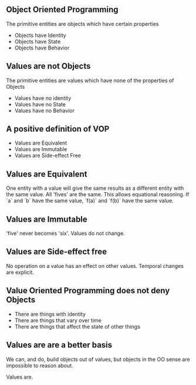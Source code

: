 <html><body><div id="outline-container-org5372f25" class="outline-2">
<h2 id="org5372f25">Object Oriented Programming</h2>
<div class="outline-text-2" id="text-org5372f25">
 The primitive entities are objects which have certain properties

<ul class="org-ul">
<li>Objects have Identity</li>
<li>Objects have State</li>
<li>Objects have Behavior</li>
</ul>
</div>
</div>

<div id="outline-container-orgae5a05b" class="outline-2">
<h2 id="orgae5a05b">Values are not Objects</h2>
<div class="outline-text-2" id="text-orgae5a05b">
 The primitive entities are values which have none of the properties of Objects

<ul class="org-ul">
<li>Values have no identity</li>
<li>Values have no State</li>
<li>Values have no Behavior</li>
</ul>
</div>
</div>

<div id="outline-container-org559c00a" class="outline-2">
<h2 id="org559c00a">A positive definition of VOP</h2>
<div class="outline-text-2" id="text-org559c00a">
<ul class="org-ul">
<li>Values are Equivalent</li>
<li>Values are Immutable</li>
<li>Values are Side-effect Free</li>
</ul>
</div>
</div>

<!-- TEASER_END -->

<div id="outline-container-orgc5cb65c" class="outline-2">
<h2 id="orgc5cb65c">Values are Equivalent</h2>
<div class="outline-text-2" id="text-orgc5cb65c">
 One entity with a value will give the same results as a different entity with the same value. All 'fives' are the same. This allows equational reasoning. If `a` and `b` have the same value, `f(a)` and `f(b)` have the same value.
</div>
</div>

<div id="outline-container-org24467e2" class="outline-2">
<h2 id="org24467e2">Values are Immutable</h2>
<div class="outline-text-2" id="text-org24467e2">
 'five' never becomes 'six'. Values do not change.
</div>
</div>

<div id="outline-container-org5833d94" class="outline-2">
<h2 id="org5833d94">Values are Side-effect free</h2>
<div class="outline-text-2" id="text-org5833d94">
 No operation on a value has an effect on other values. Temporal changes are explicit.
</div>
</div>

<div id="outline-container-org44be465" class="outline-2">
<h2 id="org44be465">Value Oriented Programming does not deny Objects</h2>
<div class="outline-text-2" id="text-org44be465">
<ul class="org-ul">
<li>There are things with identity</li>
<li>There are things that vary over time</li>
<li>There are things that affect the state of other things</li>
</ul>
</div>
</div>

<div id="outline-container-orge78ff25" class="outline-2">
<h2 id="orge78ff25">Values are are a better basis</h2>
<div class="outline-text-2" id="text-orge78ff25">
 We can, and do, build objects out of values, but objects in the OO sense are impossible to reason about.

 Values are.
</div>
</div></body></html>
